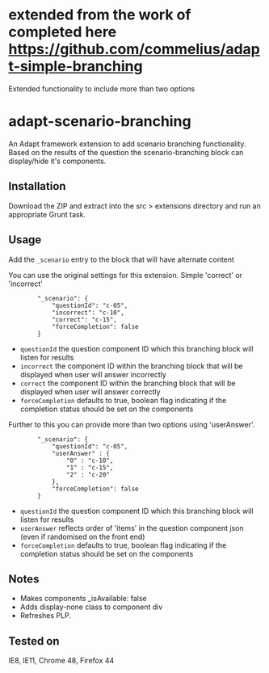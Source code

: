 # extended from the work of completed here https://github.com/commelius/adapt-simple-branching
Extended functionality to include more than two options

# adapt-scenario-branching
An Adapt framework extension to add scenario branching functionality. Based on the results of the question the scenario-branching block can display/hide it's components.

## Installation

Download the ZIP and extract into the src > extensions directory and run an appropriate Grunt task.

## Usage

Add the `_scenario` entry to the block that will have alternate content

You can use the original settings for this extension. Simple 'correct' or 'incorrect'

```
        "_scenario": {
            "questionId": "c-05",
            "incorrect": "c-10",
            "correct": "c-15",
            "forceCompletion": false
        }
```

* `questionId` the question component ID which this branching block will listen for results
* `incorrect` the component ID within the branching block that will be displayed when user will answer incorrectly
* `correct` the component ID within the branching block that will be displayed when user will answer correctly
* `forceCompletion` defaults to true, boolean flag indicating if the completion status should be set on the components

Further to this you can provide more than two options using 'userAnswer'.


```
        "_scenario": {
            "questionId": "c-05",
            "userAnswer" : {
                "0" : "c-10",
                "1" : "c-15",
                "2" : "c-20"
            },
            "forceCompletion": false
        }
```

* `questionId` the question component ID which this branching block will listen for results
* `userAnswer` reflects order of 'items' in the question component json (even if randomised on the front end)
* `forceCompletion` defaults to true, boolean flag indicating if the completion status should be set on the components

## Notes

* Makes components _isAvailable: false
* Adds display-none class to component div
* Refreshes PLP.

## Tested on

IE8, IE11, Chrome 48, Firefox 44
